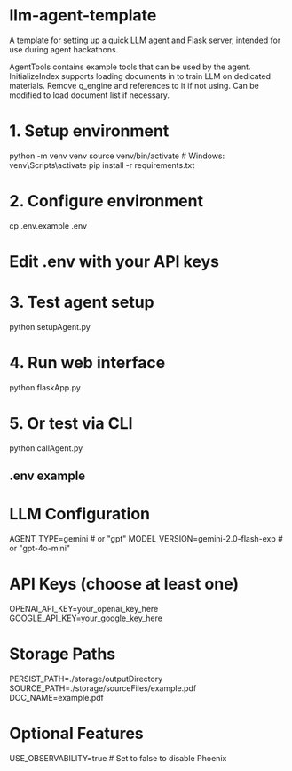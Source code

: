 # llm-agent-template

A template for setting up a quick LLM agent and Flask server, intended for use during agent hackathons.

AgentTools contains example tools that can be used by the agent. 
InitializeIndex supports loading documents in to train LLM on dedicated materials. Remove q_engine and references to it if not using.
Can be modified to load document list if necessary.

# 1. Setup environment
python -m venv venv
source venv/bin/activate  # Windows: venv\Scripts\activate
pip install -r requirements.txt

# 2. Configure environment
cp .env.example .env
# Edit .env with your API keys

# 3. Test agent setup
python setupAgent.py

# 4. Run web interface
python flaskApp.py

# 5. Or test via CLI
python callAgent.py



## .env example ##
# LLM Configuration
AGENT_TYPE=gemini                    # or "gpt"
MODEL_VERSION=gemini-2.0-flash-exp   # or "gpt-4o-mini"

# API Keys (choose at least one)
OPENAI_API_KEY=your_openai_key_here
GOOGLE_API_KEY=your_google_key_here

# Storage Paths
PERSIST_PATH=./storage/outputDirectory
SOURCE_PATH=./storage/sourceFiles/example.pdf
DOC_NAME=example.pdf

# Optional Features
USE_OBSERVABILITY=true  # Set to false to disable Phoenix